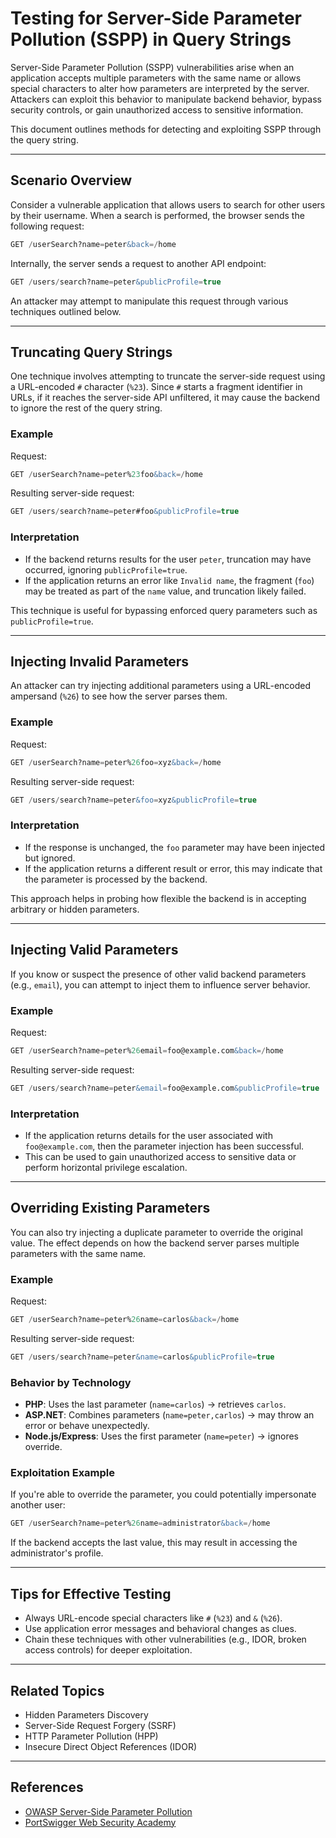 # Testing for Server-Side Parameter Pollution (SSPP) in Query Strings

Server-Side Parameter Pollution (SSPP) vulnerabilities arise when an application accepts multiple parameters with the same name or allows special characters to alter how parameters are interpreted by the server. Attackers can exploit this behavior to manipulate backend behavior, bypass security controls, or gain unauthorized access to sensitive information.

This document outlines methods for detecting and exploiting SSPP through the query string.

---

## Scenario Overview

Consider a vulnerable application that allows users to search for other users by their username. When a search is performed, the browser sends the following request:

```sql
GET /userSearch?name=peter&back=/home
```

Internally, the server sends a request to another API endpoint:

```sql
GET /users/search?name=peter&publicProfile=true
```

An attacker may attempt to manipulate this request through various techniques outlined below.

---

## Truncating Query Strings

One technique involves attempting to truncate the server-side request using a URL-encoded `#` character (`%23`). Since `#` starts a fragment identifier in URLs, if it reaches the server-side API unfiltered, it may cause the backend to ignore the rest of the query string.

### Example

Request:
```sql
GET /userSearch?name=peter%23foo&back=/home
```


Resulting server-side request:
```sql
GET /users/search?name=peter#foo&publicProfile=true
```

### Interpretation

- If the backend returns results for the user `peter`, truncation may have occurred, ignoring `publicProfile=true`.
- If the application returns an error like `Invalid name`, the fragment (`foo`) may be treated as part of the `name` value, and truncation likely failed.

This technique is useful for bypassing enforced query parameters such as `publicProfile=true`.

---

## Injecting Invalid Parameters

An attacker can try injecting additional parameters using a URL-encoded ampersand (`%26`) to see how the server parses them.

### Example

Request:

```sql
GET /userSearch?name=peter%26foo=xyz&back=/home
```

Resulting server-side request:

```sql
GET /users/search?name=peter&foo=xyz&publicProfile=true
```



### Interpretation

- If the response is unchanged, the `foo` parameter may have been injected but ignored.
- If the application returns a different result or error, this may indicate that the parameter is processed by the backend.

This approach helps in probing how flexible the backend is in accepting arbitrary or hidden parameters.

---

## Injecting Valid Parameters

If you know or suspect the presence of other valid backend parameters (e.g., `email`), you can attempt to inject them to influence server behavior.

### Example

Request:

```sql
GET /userSearch?name=peter%26email=foo@example.com&back=/home
```

Resulting server-side request:

```sql
GET /users/search?name=peter&email=foo@example.com&publicProfile=true
```

### Interpretation

- If the application returns details for the user associated with `foo@example.com`, then the parameter injection has been successful.
- This can be used to gain unauthorized access to sensitive data or perform horizontal privilege escalation.

---

## Overriding Existing Parameters

You can also try injecting a duplicate parameter to override the original value. The effect depends on how the backend server parses multiple parameters with the same name.

### Example

Request:

```sql
GET /userSearch?name=peter%26name=carlos&back=/home
```

Resulting server-side request:

```sql
GET /users/search?name=peter&name=carlos&publicProfile=true
```


### Behavior by Technology

- **PHP**: Uses the last parameter (`name=carlos`) → retrieves `carlos`.
- **ASP.NET**: Combines parameters (`name=peter,carlos`) → may throw an error or behave unexpectedly.
- **Node.js/Express**: Uses the first parameter (`name=peter`) → ignores override.

### Exploitation Example

If you're able to override the parameter, you could potentially impersonate another user:

```sql
GET /userSearch?name=peter%26name=administrator&back=/home
```


If the backend accepts the last value, this may result in accessing the administrator's profile.

---

## Tips for Effective Testing

- Always URL-encode special characters like `#` (`%23`) and `&` (`%26`).
- Use application error messages and behavioral changes as clues.
- Chain these techniques with other vulnerabilities (e.g., IDOR, broken access controls) for deeper exploitation.

---

## Related Topics

- Hidden Parameters Discovery
- Server-Side Request Forgery (SSRF)
- HTTP Parameter Pollution (HPP)
- Insecure Direct Object References (IDOR)

---

## References

- [OWASP Server-Side Parameter Pollution](https://owasp.org/www-community/attacks/Server_Side_Parameter_Pollution)
- [PortSwigger Web Security Academy](https://portswigger.net/web-security)

   


